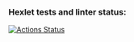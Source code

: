 ### Hexlet tests and linter status:
[![Actions Status](https://github.com/Olivia-Shch/frontend-project-46/actions/workflows/hexlet-check.yml/badge.svg)](https://github.com/Olivia-Shch/frontend-project-46/actions)
